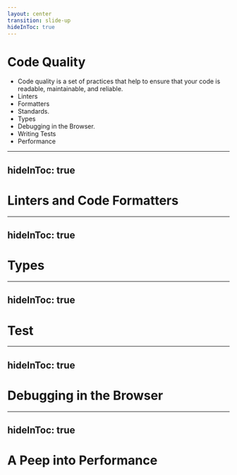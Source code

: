 ```yaml
---
layout: center
transition: slide-up
hideInToc: true
---
```


# Code Quality

- Code quality is a set of practices that help to ensure that your code is readable, maintainable, and reliable. 
- Linters
- Formatters
- Standards.
- Types 
- Debugging in the Browser. 
- Writing Tests
- Performance


---
hideInToc: true
---

# Linters and Code Formatters

---
hideInToc: true
---

# Types


---
hideInToc: true
---

# Test

---
hideInToc: true
---

# Debugging in the Browser

---
hideInToc: true
---

# A Peep into Performance
